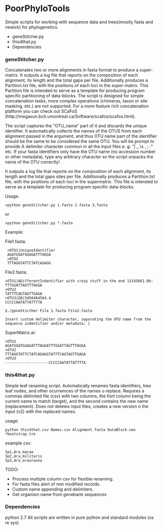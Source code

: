 # PoorPhyloTools
Simple scripts for working with sequence data and trees(mostly fasta and newick) for phylogenetics.
<ul>
	<li>geneStitcher.py</li>
	<li>this4that.py</li>
	<li>Dependencies</li>
</ul>

<h3>geneStitcher.py</h3>
Concatenates two or more alignments in fasta format to produce a super-matrix. It outputs a log file that reports on the composition of each alignment, its length and the total gaps per file. Additionally produces a Partition.txt file, with the positions of each loci in the super-matrix. This Partition file is intended to serve as a template for producing program specific partitioning of data-blocks. The script is designed for simple concatenation tasks, more complex operations (chimeras, taxon or site masking, etc.) are not supported. For a more feature rich concatenation platform you can check out SCaFoS (http://megasun.bch.umontreal.ca/Software/scafos/scafos.html).

The script captures the "OTU_name" part of it and discards the unique identifier. It automatically collects the names of the OTUS from each alignment passed in the argument, and thus OTU name part of the identifier should be the same to be considered the same OTU. You will be prompt to provide A delimiter character common in all the input files e. g: "| _  \s , ; :" etc. If your fasta identifiers only have the OTU name (no accession number or other metadata), type any arbitrary character so the script unpacks the name of the OTU  correctly!

It outputs a log file that reports on the composition of each alignment, its length and the total gaps sites per file. Additionally produces a Partition.txt file, with the positions of each loci in the supermatrix. This file is intended to serve as a template for producing program specific data-blocks.

Usage:

```>python geneStitcher.py 1.fasta 2.fasta 3.fasta```

or

```>python geneStitcher.py *.fasta```

Example:

File1.fasta:
	 
	 >OTU1|UniqueIdentifier
	 AGATGGATGGAGATTTAGGA
	 >OTU2
	 TTTAGGTATTCTATCAGAGG

File2.fasta:

	>OTU1|ADifferentIndentifier with crazy stuff in the end 13145661.0b:
	TTTGGATTAGTTTAGGA
	>OTU2
	TATTTCAGTAGTTGAGA
	>OTU3|GB|5456464564.4
	CCCCCAATATTATTTTA

```
$./geneSticther File 1.fasta File2.fasta

Insert custom delimiter character, separating the OTU name from the sequence indentifier and/or metadata: |
```
SuperMatrix.al:

	>OTU1	
	AGATGGATGGAGATTTAGGATTTGGATTAGTTTAGGA
	>OTU2
	TTTAGGTATTCTATCAGAGGTATTTCAGTAGTTGAGA
	>OTU3
	--------------------CCCCCAATATTATTTTA

<h3>this4that.py</h3>

Simple leaf renaming script. Automatically renames fasta identifiers, tree leaf nodes, and other ocurremces of the names o replace. Requires a commas delimited file (csv) with two columns, the fisrt column being the current name to match (target), and the second contains the new name (replacement). Does not deletes input files, creates a new version o the input (v2) with the replaced names.

usage: 

```python this4that.csv Names.csv Alignment.fasta DataBlock.nex *bootstrap.tre ```


example csv:
```	
Sp1,Ara_macao
Sp2,Ara_militaris
Sp3,Ara_araurauna
```

TODO:
* Process multiple column csv for flexible renaming.
* For fasta files alert of non modified records.
* Custom name appending and delimiters.
* Get organism name from genebank sequences

<h3>Dependencies</h3>
python 2.7	All scripts are written in pure python and standard modules (os re sys)
